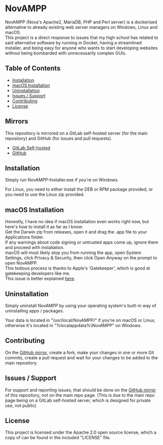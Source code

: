 # NovAMPP

NovAMPP (Nova's Apache2, MariaDB, PHP and Perl server) is a dockerised alternative to already existing web server managers on Windows, Linux and macOS.  
This project is a direct response to issues that my high school has related to said alternative software by running in Docker, having a streamlined installer, and being easy for anyone who wants to start developing websites without being bombarded with unnecessarily complex GUIs.  

## Table of Contents

- [Installation](#installation)
- [macOS Installation](#macos-installation)
- [Uninstallation](#uninstallation)
- [Issues / Support](#issues--support)
- [Contributing](#contributing)
- [License](#license)

## Mirrors

This repository is mirrored on a GitLab self-hosted server (for the main repository) and GitHub (for issues and pull requests).  
- [GitLab Self-hosted](https://git.zeusteam.dev/nova/novampp)
- [GitHub](https://github.com/LunarN0v4/novampp)

## Installation
  
Simply run NovAMPP-Installer.exe if you're on Windows.  

For Linux, you need to either install the DEB or RPM package provided, or you need to use the Linux zip provided.  

## macOS Installation

Honestly, I have no idea if macOS installation even works right now, but here's how to install it as far as I know:  
Get the Darwin zip from releases, open it and drag the .app file to your Applications folder.  
If any warnings about code signing or untrusted apps come up, ignore them and proceed with installation.  
macOS will most likely stop you from running the app, open System Settings, click Privacy & Security, then click Open Anyway on the prompt to open NovAMPP.  
This tedious process is thanks to Apple's 'Gatekeeper', which is good at gatekeeping developers like me.  
This issue is better explained [here](https://support.apple.com/en-us/102445).  

## Uninstallation

Simply uninstall NovAMPP by using your operating system's built-in way of uninstalling apps / packages.  

Your data is located in "/usr/local/NovAMPP/" if you're on macOS or Linux, otherwise it's located in "%localappdata%\NovAMPP\" on Windows.  

## Contributing

On the [GitHub mirror](https://github.com/LunarN0v4/novampp), create a fork, make your changes in one or more Git commits, create a pull request and wait for your changes to be added to the main repository.  

## Issues / Support

For support and reporting issues, that should be done on the [GitHub mirror](https://github.com/LunarN0v4/novampp) of this repository, not on the main repo page. (This is due to the main repo page being on a GitLab self-hosted server, which is designed for private use, not public)

## License

This project is licensed under the Apache 2.0 open source license, which a copy of can be found in the included "LICENSE" file.  